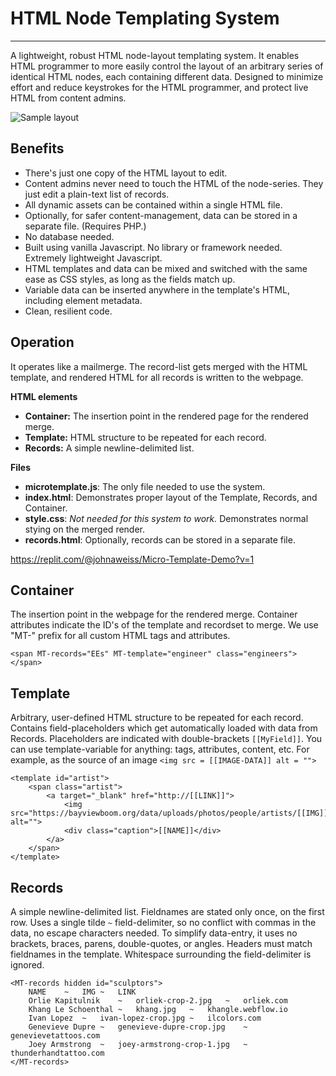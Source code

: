 # HTML Node Templating System
---------------------------

A lightweight, robust HTML node-layout templating system. It enables HTML programmer to more easily control the layout of an arbitrary series of identical HTML nodes, each containing different data. Designed to minimize effort and reduce keystrokes for the HTML programmer, and protect live HTML from content admins. 

![Sample layout](https://dsm04pap002files.storage.live.com/y4mFDRTizIWm9MUkVhvF5Eb13qkch_IfHPCCvHMXSk3-zjY53TPQkm1C6QfHU-ZQ1YwANtlQ7p5ijEckYsR_DdXJF7rjZZiKBS2sCgL7Mbmf688liylf9bLulJgsb3OqZ4g4TxO6u0n5AH1b6BY4T69BPNe8UWmQtK1wACRcRbPrBfj_FCKCB8NLZP_tKMPw5di?width=466&height=251&cropmode=none)

## Benefits

 - There's just one copy of the HTML layout to edit. 
 - Content admins never need to touch the HTML of the node-series. They just edit a plain-text list of records. 
 - All dynamic assets can be contained within a single HTML file. 
 - Optionally, for safer content-management, data can be stored in a separate file. (Requires PHP.)
 - No database needed. 
 - Built using vanilla Javascript. No library or framework needed. Extremely lightweight Javascript. 
 - HTML templates and data can be mixed and switched with the same ease as CSS styles, as long as the fields match up. 
 - Variable data can be inserted anywhere in the template's HTML, including element metadata. 
 - Clean, resilient code. 

## Operation

It operates like a mailmerge. The record-list gets merged with the HTML template, and rendered HTML for all records is written to the webpage. 

**HTML elements**

 - **Container:** The insertion point in the rendered page for the rendered merge.
 - **Template:** HTML structure to be repeated for each record. 
 - **Records:** A simple newline-delimited list. 

**Files**
 - **microtemplate.js**: The only file needed to use the system. 
 - **index.html**: Demonstrates proper layout of the Template, Records, and Container. 
 - **style.css**: *Not needed for this system to work.* Demonstrates normal stying on the merged render. 
 - **records.html**: Optionally, records can be stored in a separate file. 

https://replit.com/@johnaweiss/Micro-Template-Demo?v=1

## Container

The insertion point in the webpage for the rendered merge. Container attributes indicate the ID's of the template and recordset to merge. We use "MT-" prefix for all custom HTML tags and attributes. 

`<span MT-records="EEs" MT-template="engineer" class="engineers"></span>`

## Template

Arbitrary, user-defined HTML structure to be repeated for each record. Contains field-placeholders which get automatically loaded with data from Records. Placeholders are indicated with double-brackets `[[MyField]]`. You can use template-variable for anything: tags, attributes, content, etc. For example, as the source of an image
`<img src = [[IMAGE-DATA]] alt = "">`

```
<template id="artist">
	<span class="artist">
		<a target="_blank" href="http://[[LINK]]">
			<img src="https://bayviewboom.org/data/uploads/photos/people/artists/[[IMG]]" alt="">
			<div class="caption">[[NAME]]</div>
		</a>
	</span>
</template> 
```

## Records

A simple newline-delimited list. Fieldnames are stated only once, on the first row. Uses a single tilde `~` field-delimiter, so no conflict with commas in the data, no escape characters needed. To simplify data-entry, it uses no brackets, braces, parens, double-quotes, or angles. Headers must match fieldnames in the template. Whitespace surrounding the field-delimiter is ignored. 

```
<MT-records hidden id="sculptors">
	NAME	~	IMG	~	LINK
	Orlie Kapitulnik	~	orliek-crop-2.jpg	~	orliek.com
	Khang Le Schoenthal	~	khang.jpg	~	khangle.webflow.io
	Ivan Lopez	~	ivan-lopez-crop.jpg	~	ilcolors.com
	Genevieve Dupre	~	genevieve-dupre-crop.jpg	~	genevievetattoos.com
	Joey Armstrong	~	joey-armstrong-crop-1.jpg	~	thunderhandtattoo.com
</MT-records>
```
